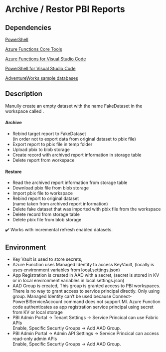 # Archive / Restor PBI Reports

## Dependencies

[PowerShell](https://learn.microsoft.com/en-us/powershell/scripting/install/installing-powershell-on-windows?view=powershell-7.4)

[Azure Functions Core Tools](https://learn.microsoft.com/en-us/azure/azure-functions/functions-run-local?tabs=windows%2Cisolated-process%2Cnode-v4%2Cpython-v2%2Chttp-trigger%2Ccontainer-apps&pivots=programming-language-powershell#install-the-azure-functions-core-tools)

[Azure Functions for Visual Studio Code](https://marketplace.visualstudio.com/items?itemName=ms-azuretools.vscode-azurefunctions)

[PowerShell for Visual Studio Code](https://marketplace.visualstudio.com/items?itemName=ms-vscode.PowerShell)

[AdventureWorks sample databases](https://github.com/microsoft/powerbi-desktop-samples/tree/main/AdventureWorks%20Sales%20Sample)

## Description

Manully create an empty dataset with the name FakeDataset in the workspace called .

#### Archive

- Rebind target report to FakeDataset  
  (in order not to export data from original dataset to pbix file)
- Export report to pbix file in temp folder
- Upload pbix to blob storage
- Create record with archived report information in storage table
- Delete report from workspace

#### Restore

- Read the archived report information from storage table
- Download pbix file from blob storage
- Import pbix file to workspace
- Rebind report to original dataset  
  (name taken from archived report information)
- Delete fake dataset that was imported with pbix file from the workspace
- Delete record from storage table
- Delete pbix file from blob storage

✔️ Works with incremental refresh enabled datasets.

## Environment

- Key Vault is used to store secrets,
- Azure Function uses Managed Identity to access KeyVault,
  (locally is uses environment variables from local.settings.json)
- App Registration is created in AAD with a secret,
  (secret is stored in KV or in local environment variables in local.settings.json)
- AAD Group is created,
  This group is granted access to PBI workspaces. There is no way to grant access to service principal directly. Only using group.
  Managed Identity can’t be used because Connect-PowerBIServiceAccount command does not support MI.
  Azure Function code authenticates as app registration service principal using secret from KV or local storage
- PBI Admin Portal -> Tenant Settings -> Service Princical can use Fabric APIs  
  Enable, Specific Securtiy Groups -> Add AAD Group.
- PBI Admin Portal -> Admin API Settings -> Service Princical can access read-only admin APIs  
  Enable, Specific Securtiy Groups -> Add AAD Group.
